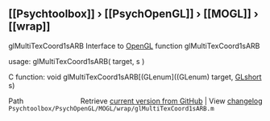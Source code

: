 ## [[Psychtoolbox]] &#8250; [[PsychOpenGL]] &#8250; [[MOGL]] &#8250; [[wrap]]

glMultiTexCoord1sARB  Interface to [OpenGL](OpenGL) function glMultiTexCoord1sARB  
  
usage:  glMultiTexCoord1sARB( target, s )  
  
C function:  void glMultiTexCoord1sARB[(GLenum]((GLenum) target, [GLshort](GLshort) s)  




<div class="code_header" style="text-align:right;">
  <span style="float:left;">Path&nbsp;&nbsp;</span> <span class="counter">Retrieve <a href=
  "https://raw.github.com/Psychtoolbox-3/Psychtoolbox-3/beta/Psychtoolbox/PsychOpenGL/MOGL/wrap/glMultiTexCoord1sARB.m">current version from GitHub</a> | View <a href=
  "https://github.com/Psychtoolbox-3/Psychtoolbox-3/commits/beta/Psychtoolbox/PsychOpenGL/MOGL/wrap/glMultiTexCoord1sARB.m">changelog</a></span>
</div>
<div class="code">
  <code>Psychtoolbox/PsychOpenGL/MOGL/wrap/glMultiTexCoord1sARB.m</code>
</div>

